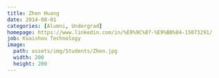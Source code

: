 ```yaml
---
title: Zhen Huang
date: 2014-08-01
categories: [Alumni, Undergrad]
homepage: https://www.linkedin.com/in/%E9%9C%87-%E9%BB%84-15073291/
job: Kuaishou Technology
image:
  path: assets/img/Students/Zhen.jpg
  width: 200
  height: 200
---
```


